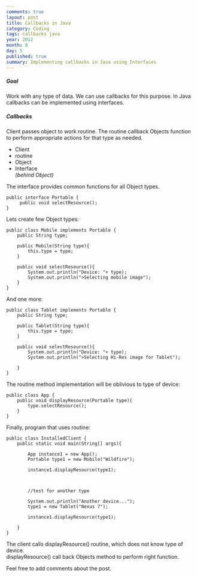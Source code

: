 ```yaml
---
comments: true
layout: post
title: Callbacks in Java
category: Coding
tags: callbacks java
year: 2012
month: 8
day: 5
published: true
summary: Implementing callbacks in Java using Interfaces
---
```


<h5>Goal</h5>
Work with any type of data.   
We can use callbacks for this purpose. In Java callbacks can be implemented using interfaces.

<h5>Callbacks</h5>
Client passes object to work routine.   
The routine callback Objects function to perform appropriate actions for that type as needed.   

<!-- more start -->

* Client
* routine
* Object
* Interface   
  _(behind Object)_


The interface provides common functions for all Object types.

    public interface Portable {
         public void selectResource();
    }

Lets create few Object types:

    public class Mobile implements Portable {
        public String type;

        public Mobile(String type){
            this.type = type;
        }

        public void selectResource(){
            System.out.println("Device: "+ type);
            System.out.println(">Selecting mobile image");
        }
    }

And one more:

    public class Tablet implements Portable {
        public String type;
      
        public Tablet(String type){
            this.type = type;
        }

        public void selectResource(){
            System.out.println("Device: "+ type);
            System.out.println(">Selecting Hi-Res image for Tablet");

        }
    }

The routine method implementation will be oblivious to type of device:

    public class App {
        public void displayResource(Portable type){
            type.selectResource();
        }
    }

Finally, program that uses routine:

    public class InstalledClient {
        public static void main(String[] args){

            App instance1 = new App();
            Portable type1 = new Mobile("Wildfire");

            instance1.displayResource(type1);

 

            //test for another type
            
            System.out.println("Another device...");
            type1 = new Tablet("Nexus 7");

            instance1.displayResource(type1);

        } 
    }

The client calls displayResource() routine, which does not know type of device.   
displayResource() call back Objects method to perform right function.

Feel free to add comments about the post.

<!-- more end -->

